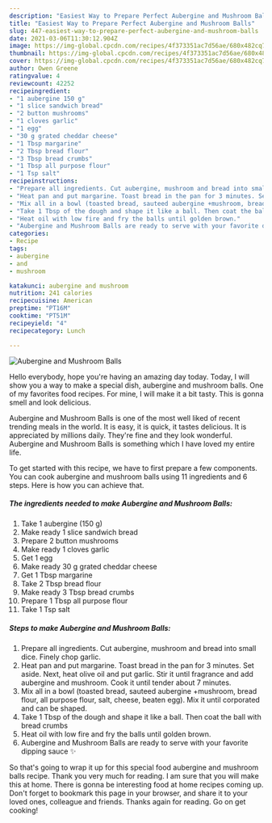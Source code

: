 ```yaml
---
description: "Easiest Way to Prepare Perfect Aubergine and Mushroom Balls"
title: "Easiest Way to Prepare Perfect Aubergine and Mushroom Balls"
slug: 447-easiest-way-to-prepare-perfect-aubergine-and-mushroom-balls
date: 2021-03-06T11:30:12.904Z
image: https://img-global.cpcdn.com/recipes/4f373351ac7d56ae/680x482cq70/aubergine-and-mushroom-balls-recipe-main-photo.jpg
thumbnail: https://img-global.cpcdn.com/recipes/4f373351ac7d56ae/680x482cq70/aubergine-and-mushroom-balls-recipe-main-photo.jpg
cover: https://img-global.cpcdn.com/recipes/4f373351ac7d56ae/680x482cq70/aubergine-and-mushroom-balls-recipe-main-photo.jpg
author: Owen Greene
ratingvalue: 4
reviewcount: 42252
recipeingredient:
- "1 aubergine 150 g"
- "1 slice sandwich bread"
- "2 button mushrooms"
- "1 cloves garlic"
- "1 egg"
- "30 g grated cheddar cheese"
- "1 Tbsp margarine"
- "2 Tbsp bread flour"
- "3 Tbsp bread crumbs"
- "1 Tbsp all purpose flour"
- "1 Tsp salt"
recipeinstructions:
- "Prepare all ingredients. Cut aubergine, mushroom and bread into small dice. Finely chop garlic."
- "Heat pan and put margarine. Toast bread in the pan for 3 minutes. Set aside. Next, heat olive oil and put garlic. Stir it until fragrance and add aubergine and mushroom. Cook it until tender about 7 minutes."
- "Mix all in a bowl (toasted bread, sauteed aubergine +mushroom, bread flour, all purpose flour, salt, cheese, beaten egg). Mix it until corporated and can be shaped."
- "Take 1 Tbsp of the dough and shape it like a ball. Then coat the ball with bread crumbs"
- "Heat oil with low fire and fry the balls until golden brown."
- "Aubergine and Mushroom Balls are ready to serve with your favorite dipping sauce ✨"
categories:
- Recipe
tags:
- aubergine
- and
- mushroom

katakunci: aubergine and mushroom 
nutrition: 241 calories
recipecuisine: American
preptime: "PT16M"
cooktime: "PT51M"
recipeyield: "4"
recipecategory: Lunch

---
```



![Aubergine and Mushroom Balls](https://img-global.cpcdn.com/recipes/4f373351ac7d56ae/680x482cq70/aubergine-and-mushroom-balls-recipe-main-photo.jpg)

Hello everybody, hope you're having an amazing day today. Today, I will show you a way to make a special dish, aubergine and mushroom balls. One of my favorites food recipes. For mine, I will make it a bit tasty. This is gonna smell and look delicious.

Aubergine and Mushroom Balls is one of the most well liked of recent trending meals in the world. It is easy, it is quick, it tastes delicious. It is appreciated by millions daily. They're fine and they look wonderful. Aubergine and Mushroom Balls is something which I have loved my entire life.




To get started with this recipe, we have to first prepare a few components. You can cook aubergine and mushroom balls using 11 ingredients and 6 steps. Here is how you can achieve that.

<!--inarticleads1-->

##### The ingredients needed to make Aubergine and Mushroom Balls:

1. Take 1 aubergine (150 g)
1. Make ready 1 slice sandwich bread
1. Prepare 2 button mushrooms
1. Make ready 1 cloves garlic
1. Get 1 egg
1. Make ready 30 g grated cheddar cheese
1. Get 1 Tbsp margarine
1. Take 2 Tbsp bread flour
1. Make ready 3 Tbsp bread crumbs
1. Prepare 1 Tbsp all purpose flour
1. Take 1 Tsp salt




<!--inarticleads2-->

##### Steps to make Aubergine and Mushroom Balls:

1. Prepare all ingredients. Cut aubergine, mushroom and bread into small dice. Finely chop garlic.
1. Heat pan and put margarine. Toast bread in the pan for 3 minutes. Set aside. Next, heat olive oil and put garlic. Stir it until fragrance and add aubergine and mushroom. Cook it until tender about 7 minutes.
1. Mix all in a bowl (toasted bread, sauteed aubergine +mushroom, bread flour, all purpose flour, salt, cheese, beaten egg). Mix it until corporated and can be shaped.
1. Take 1 Tbsp of the dough and shape it like a ball. Then coat the ball with bread crumbs
1. Heat oil with low fire and fry the balls until golden brown.
1. Aubergine and Mushroom Balls are ready to serve with your favorite dipping sauce ✨




So that's going to wrap it up for this special food aubergine and mushroom balls recipe. Thank you very much for reading. I am sure that you will make this at home. There is gonna be interesting food at home recipes coming up. Don't forget to bookmark this page in your browser, and share it to your loved ones, colleague and friends. Thanks again for reading. Go on get cooking!
